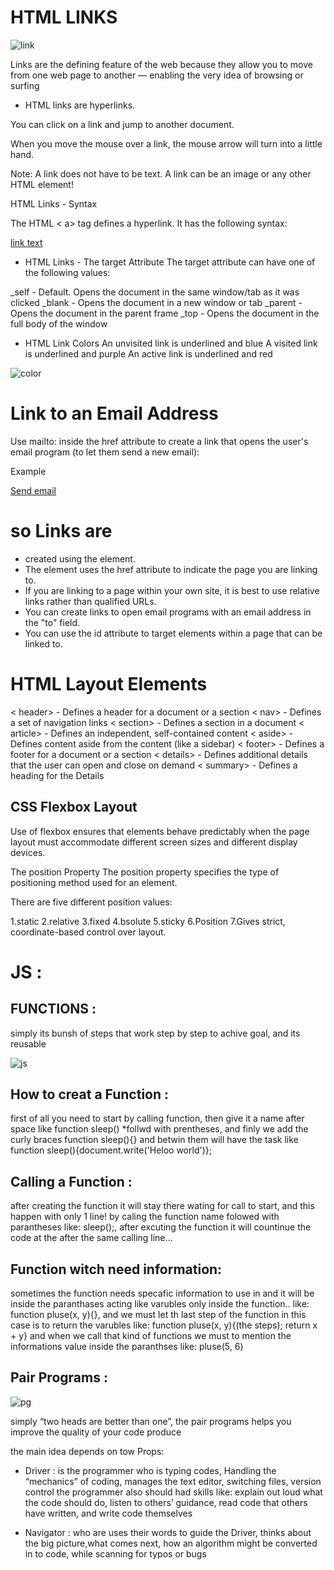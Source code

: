 # HTML LINKS 


![link](http://ictacademy.com.ng/wp-content/uploads/2017/10/html-link-image-comments-6-638.jpg)



Links are the defining feature of the web
because they allow you to move from
one web page to another — enabling the
very idea of browsing or surfing
- HTML links are hyperlinks.

You can click on a link and jump to another document.

When you move the mouse over a link, the mouse arrow will turn into a little hand.

Note: A link does not have to be text. A link can be an image or any other HTML element!

HTML Links - Syntax

The HTML < a> tag defines a hyperlink. It has the following syntax:

<a href="url">link text</a>

- HTML Links - The target Attribute
The target attribute can have one of the following values:

_self - Default. Opens the document in the same window/tab as it was clicked
_blank - Opens the document in a new window or tab
_parent - Opens the document in the parent frame
_top - Opens the document in the full body of the window


- HTML Link Colors
An unvisited link is underlined and blue
A visited link is underlined and purple
An active link is underlined and red



![color](https://tse2.mm.bing.net/th?id=OIP.xhTbq2cn_8Azh-hXuLB-CgHaHG&pid=Api&P=0&w=157&h=152)




# Link to an Email Address
Use mailto: inside the href attribute to create a link that opens the user's email program (to let them send a new email):

Example

<a href="mailto:someone@example.com">Send email</a>


# so Links are
- created using the <a> element.
- The <a> element uses the href attribute to indicate
the page you are linking to.
- If you are linking to a page within your own site, it is
best to use relative links rather than qualified URLs.
-  You can create links to open email programs with an
email address in the "to" field.
- You can use the id attribute to target elements within
a page that can be linked to.






# HTML Layout Elements
< header> - Defines a header for a document or a section
< nav> - Defines a set of navigation links
< section> - Defines a section in a document
< article> - Defines an independent, self-contained content
< aside> - Defines content aside from the content (like a sidebar)
< footer> - Defines a footer for a document or a section
< details> - Defines additional details that the user can open and close on demand
< summary> - Defines a heading for the
Details
## CSS Flexbox Layout
Use of flexbox ensures that elements behave predictably when the page layout must accommodate different screen sizes and different display devices.

The position Property The position property specifies the type of positioning method used for an element.

There are five different position values:

1.static
2.relative
3.fixed
4.bsolute
5.sticky
6.Position
7.Gives strict, coordinate-based control over layout.






# JS :
## FUNCTIONS :
simply its bunsh of steps that work step by step to achive goal, and its reusable



![js](https://tse2.mm.bing.net/th?id=OIP.y8Yk7l__4GLfH_ip6AuS1wHaEC&pid=Api&P=0&w=278&h=152)



## How to creat a Function :
first of all you need to start by calling function, then give it a name after space like function sleep() *follwd with prentheses, and finly we add the curly braces function sleep(){} and betwin them will have the task like function sleep(){document.write('Heloo world')};

## Calling a Function :
after creating the function it will stay there wating for call to start, and this happen with only 1 line! by caling the function name folowed with parantheses like: sleep();, after excuting the function it will countinue the code at the after the same calling line...

## Function witch need information:
sometimes the function needs specafic information to use in and it will be inside the paranthases acting like varubles only inside the function.. like: function pluse(x, y){}, and we must let th last step of the function in this case is to return the varubles like: function pluse(x, y){(the steps); return x + y} and when we call that kind of functions we must to mention the informations value inside the paranthses like: pluse(5, 6)

## Pair Programs :

![pg](https://tse4.mm.bing.net/th?id=OIP.sBJhFwmpfbftanqzxOeK_wHaDl&pid=Api&P=0&w=404&h=196)

simply “two heads are better than one”, the pair programs helps you improve the quality of your code produce

the main idea depends on tow Props: 

- Driver : is the programmer who is typing codes, Handling the “mechanics” of coding, manages the text editor, switching files, version control the programmer also should had skills like: explain out loud what the code should do, listen to others’ guidance, read code that others have written, and write code themselves

- Navigator : who are uses their words to guide the Driver, thinks about the big picture,what comes next, how an algorithm might be converted in to code, while scanning for typos or bugs

